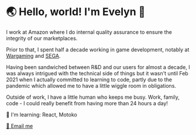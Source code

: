 # 🌏 Hello, world! I'm Evelyn 👋

I work at Amazon where I do internal quality assurance to ensure the integrity of our marketplaces.<br>

Prior to that, I spent half a decade working in game development, notably at [Wargaming](https://na.wargaming.net/en) and [SEGA](https://www.sega.com/games).

Having been sandwiched between R&D and our users for almost a decade, I was always intrigued with the technical side of things but it wasn't until Feb 2021 when I actually committed to learning to code, partly due to the pandemic which allowed me to have a little wiggle room in obligations.<br>

Outside of work, I have a little human who keeps me busy. Work, family, code - I could really benefit from having more than 24 hours a day!

🌱 I'm learning: React, Motoko

<a href="mailto:ev@evelynhuang.dev">📧 Email me</a>
